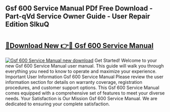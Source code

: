 ## Gsf 600 Service Manual PDf Free Download - Part-qVd Service Owner Guide - User Repair Edition SlkuQ

# <h2><a href="http://cf14621.oget.top/?id=Gsf+600+Service+Manual">🔗Download New 👉🔴 Gsf 600 Service Manual</a></h2>

[![Gsf 600 Service Manual new download](https://i.imgur.com/5g1atiW.png)](http://cf14621.oget.top/?id=Gsf+600+Service+Manual)
Get Started! Welcome to your new Gsf 600 Service Manual user manual. This guide will walk you through everything you need to know to operate and maximize your experience. Important User Information Gsf 600 Service Manual Please review the user information section for details on warranty coverage, registration procedures, and customer support options. This Gsf 600 Service Manual comes equipped with a comprehensive set of features to meet your diverse needs. Your Satisfaction is Our Mission Gsf 600 Service Manual. We are dedicated to ensuring your complete satisfaction.

